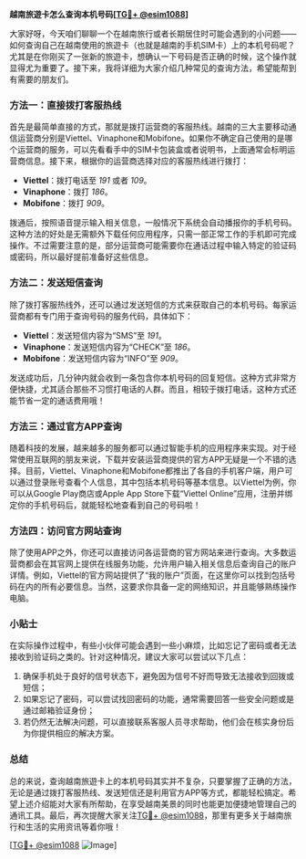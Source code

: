 **越南旅遊卡怎么查询本机号码[[TG💪+ @esim1088](https://t.me/s/esim1088)]**

大家好呀，今天咱们聊聊一个在越南旅行或者长期居住时可能会遇到的小问题——如何查询自己在越南使用的旅遊卡（也就是越南的手机SIM卡）上的本机号码呢？尤其是在你刚买了一张新的旅遊卡，想确认一下号码是否正确的时候，这个操作就显得尤为重要了。接下来，我将详细为大家介绍几种常见的查询方法，希望能帮到有需要的朋友们。

### 方法一：直接拨打客服热线

首先是最简单直接的方式，那就是拨打运营商的客服热线。越南的三大主要移动通信运营商分别是Viettel、Vinaphone和Mobifone。如果你不确定自己使用的是哪个运营商的服务，可以先看看手中的SIM卡包装盒或者说明书，上面通常会标明运营商信息。接下来，根据你的运营商选择对应的客服热线进行拨打：

- **Viettel**：拨打电话至 *191* 或者 *109*。
- **Vinaphone**：拨打 *186*。
- **Mobifone**：拨打 *909*。

拨通后，按照语音提示输入相关信息，一般情况下系统会自动播报你的手机号码。这种方法的好处是无需额外下载任何应用程序，只需一部正常工作的手机即可完成操作。不过需要注意的是，部分运营商可能需要你在通话过程中输入特定的验证码或密码，所以最好提前准备好这些信息。

### 方法二：发送短信查询

除了拨打客服热线外，还可以通过发送短信的方式来获取自己的本机号码。每家运营商都有专门用于查询号码的服务代码，具体如下：

- **Viettel**：发送短信内容为“SMS”至 *191*。
- **Vinaphone**：发送短信内容为“CHECK”至 *186*。
- **Mobifone**：发送短信内容为“INFO”至 *909*。

发送成功后，几分钟内就会收到一条包含你本机号码的回复短信。这种方式非常方便快捷，尤其适合那些不习惯打电话的人群。而且，相较于拨打电话，这种方式还能节省一定的通话费用哦！

### 方法三：通过官方APP查询

随着科技的发展，越来越多的服务都可以通过智能手机的应用程序来实现。对于经常使用互联网的朋友来说，下载并安装运营商提供的官方APP无疑是一个不错的选择。目前，Viettel、Vinaphone和Mobifone都推出了各自的手机客户端，用户可以通过登录账号查看个人信息，其中包括本机号码等基本信息。以Viettel为例，你可以从Google Play商店或Apple App Store下载“Viettel Online”应用，注册并绑定你的手机号码后，就能轻松地查看到自己的号码啦！

### 方法四：访问官方网站查询

除了使用APP之外，你还可以直接访问各运营商的官方网站来进行查询。大多数运营商都会在其官网上提供在线服务功能，允许用户输入相关信息后查询自己的账户详情。例如，Viettel的官方网站提供了“我的账户”页面，在这里你可以找到包括号码在内的所有必要信息。当然，这要求你具备一定的网络知识，并且能够熟练操作电脑。

### 小贴士

在实际操作过程中，有些小伙伴可能会遇到一些小麻烦，比如忘记了密码或者无法接收到验证码之类的。针对这种情况，建议大家可以尝试以下几点：

1. 确保手机处于良好的信号状态下，避免因为信号不好而导致无法接收到回拨或短信；
2. 如果忘记了密码，可以尝试找回密码的功能，通常需要回答一些安全问题或是通过邮箱验证身份；
3. 若仍然无法解决问题，可以直接联系客服人员寻求帮助，他们会在核实身份后为你提供相应的解决方案。

### 总结

总的来说，查询越南旅遊卡上的本机号码其实并不复杂，只要掌握了正确的方法，无论是通过拨打客服热线、发送短信还是利用官方APP等方式，都能轻松搞定。希望上述介绍能对大家有所帮助，在享受越南美景的同时也能更加便捷地管理自己的通讯工具。最后，再次提醒大家关注[TG💪+ @esim1088](https://t.me/s/esim1088)，那里有更多关于越南旅行和生活的实用资讯等着你哦！

[[TG💪+ @esim1088](https://t.me/s/esim1088) ![Image](https://i.postimg.cc/4NQfJmqS/Snipaste-2025-05-13-00-14-12.png)]